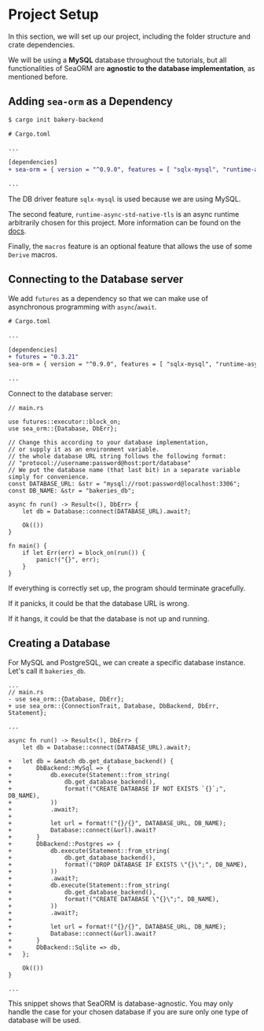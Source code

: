 # Project Setup

In this section, we will set up our project, including the folder structure and crate dependencies.

We will be using a **MySQL** database throughout the tutorials, but all functionalities of SeaORM are **agnostic to the database implementation**, as mentioned before.

## Adding `sea-orm` as a Dependency

```sh
$ cargo init bakery-backend
```

```diff
# Cargo.toml

...

[dependencies]
+ sea-orm = { version = "^0.9.0", features = [ "sqlx-mysql", "runtime-async-std-native-tls", "macros" ] }

...

```

The DB driver feature `sqlx-mysql` is used because we are using MySQL.

The second feature, `runtime-async-std-native-tls` is an async runtime arbitrarily chosen for this project. More information can be found on the [docs](https://www.sea-ql.org/SeaORM/docs/install-and-config/database-and-async-runtime/#async_runtime).

Finally, the `macros` feature is an optional feature that allows the use of some `Derive` macros.

## Connecting to the Database server

We add `futures` as a dependency so that we can make use of asynchronous programming with `async`/`await`.

```diff
# Cargo.toml

...

[dependencies]
+ futures = "0.3.21"
sea-orm = { version = "^0.9.0", features = [ "sqlx-mysql", "runtime-async-std-native-tls", "macros" ] }

...

```

Connect to the database server:

```rust, no_run
// main.rs

use futures::executor::block_on;
use sea_orm::{Database, DbErr};

// Change this according to your database implementation,
// or supply it as an environment variable.
// the whole database URL string follows the following format:
// "protocol://username:password@host:port/database"
// We put the database name (that last bit) in a separate variable simply for convenience.
const DATABASE_URL: &str = "mysql://root:password@localhost:3306";
const DB_NAME: &str = "bakeries_db";

async fn run() -> Result<(), DbErr> {
    let db = Database::connect(DATABASE_URL).await?;

    Ok(())
}

fn main() {
    if let Err(err) = block_on(run()) {
        panic!("{}", err);
    }
}
```

If everything is correctly set up, the program should terminate gracefully.

If it panicks, it could be that the database URL is wrong.

If it hangs, it could be that the database is not up and running.

## Creating a Database

For MySQL and PostgreSQL, we can create a specific database instance. Let's call it `bakeries_db`.

```rust, no_run
...
// main.rs
- use sea_orm::{Database, DbErr};
+ use sea_orm::{ConnectionTrait, Database, DbBackend, DbErr, Statement};

...

async fn run() -> Result<(), DbErr> {
    let db = Database::connect(DATABASE_URL).await?;

+   let db = &match db.get_database_backend() {
+       DbBackend::MySql => {
+           db.execute(Statement::from_string(
+               db.get_database_backend(),
+               format!("CREATE DATABASE IF NOT EXISTS `{}`;", DB_NAME),
+           ))
+           .await?;
+
+           let url = format!("{}/{}", DATABASE_URL, DB_NAME);
+           Database::connect(&url).await?
+       }
+       DbBackend::Postgres => {
+           db.execute(Statement::from_string(
+               db.get_database_backend(),
+               format!("DROP DATABASE IF EXISTS \"{}\";", DB_NAME),
+           ))
+           .await?;
+           db.execute(Statement::from_string(
+               db.get_database_backend(),
+               format!("CREATE DATABASE \"{}\";", DB_NAME),
+           ))
+           .await?;
+
+           let url = format!("{}/{}", DATABASE_URL, DB_NAME);
+           Database::connect(&url).await?
+       }
+       DbBackend::Sqlite => db,
+   };

    Ok(())
}

...
```

This snippet shows that SeaORM is database-agnostic. You may only handle the case for your chosen database if you are sure only one type of database will be used.
